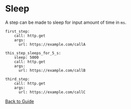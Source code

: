 # Sleep

A step can be made to sleep for input amount of time in `ms`.

```
first_step:
    call: http.get
    args:
      url: https://example.com/callA

this_step_sleeps_for_5_s:
    sleep: 5000
    call: http.get
    args:
      url: https://example.com/callB

third_step:
    call: http.get
    args:
      url: https://example.com/callC
```
[Back to Guide](../GUIDE.md#Writing-DSL-files)
